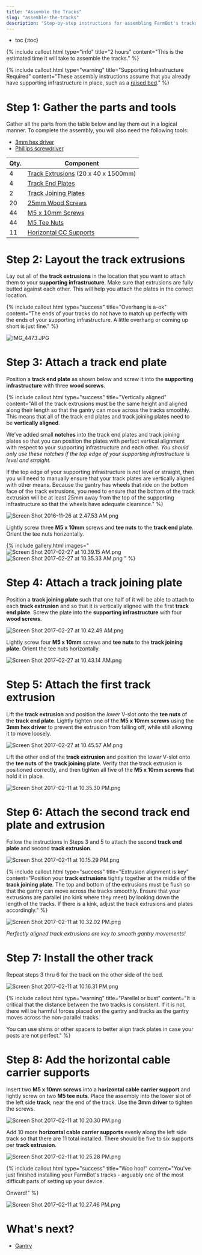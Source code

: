 ```yaml
---
title: "Assemble the Tracks"
slug: "assemble-the-tracks"
description: "Step-by-step instructions for assembling FarmBot's tracks"
---
```


* toc
{:toc}


{%
include callout.html
type="info"
title="2 hours"
content="This is the estimated time it will take to assemble the tracks."
%}



{%
include callout.html
type="warning"
title="Supporting Infrastructure Required"
content="These assembly instructions assume that you already have supporting infrastructure in place, such as a [raised bed](building-a-raised-bed.md)."
%}

# Step 1: Gather the parts and tools
Gather all the parts from the table below and lay them out in a logical manner. To complete the assembly, you will also need the following tools:
* [3mm hex driver](../../Extras/bom/miscellaneous.md#3mm-hex-driver)
* [Phillips screwdriver](../../Extras/bom/miscellaneous.md#phillips-screwdriver)

|Qty.                          |Component                     |
|------------------------------|------------------------------|
|4                             |[Track Extrusions](../../Extras/bom/extrusions.md#track-extrusions) (20 x 40 x 1500mm)
|4                             |[Track End Plates](../../Extras/bom/plates-and-brackets.md#track-end-plates)
|2                             |[Track Joining Plates](../../Extras/bom/plates-and-brackets.md#track-joining-plates)
|20                            |[25mm Wood Screws](../../Extras/bom/fasteners-and-hardware.md#wood-screws)
|44                            |[M5 x 10mm Screws](../../Extras/bom/fasteners-and-hardware.md#m5-screws)
|44                            |[M5 Tee Nuts](../../Extras/bom/fasteners-and-hardware.md#m5-tee-nuts)
|11                            |[Horizontal CC Supports](../../Extras/bom/plates-and-brackets.md#horizontal-cable-carrier-cc-supports)

# Step 2: Layout the track extrusions
Lay out all of the **track extrusions** in the location that you want to attach them to your **supporting infrastructure**. Make sure that extrusions are fully butted against each other. This will help you attach the plates in the correct location.

{%
include callout.html
type="success"
title="Overhang is a-ok"
content="The ends of your tracks do not have to match up perfectly with the ends of your supporting infrastructure. A little overhang or coming up short is just fine."
%}



![IMG_4473.JPG](_images/IMG_4473.JPG)

# Step 3: Attach a track end plate

Position a **track end plate** as shown below and screw it into the **supporting infrastructure** with three **wood screws**.

{%
include callout.html
type="success"
title="Vertically aligned"
content="All of the track extrusions must be the same height and aligned along their length so that the gantry can move across the tracks smoothly. This means that all of the track end plates and track joining plates need to be **vertically aligned**.

We've added small **notches** into the track end plates and track joining plates so that you can position the plates with perfect vertical alignment with respect to your supporting infrastructure and each other. *You should only use these notches if the top edge of your supporting infrastructure is level and straight.*

If the top edge of your supporting infrastructure is *not* level or straight, then you will need to manually ensure that your track plates are vertically aligned with other means. Because the gantry has wheels that ride on the bottom face of the track extrusions, you need to ensure that the bottom of the track extrusion will be at least 25mm away from the top of the supporting infrastructure so that the wheels have adequate clearance."
%}



![Screen Shot 2016-11-26 at 2.47.53 AM.png](_images/Screen_Shot_2016-11-26_at_2.47.53_AM.png)

Lightly screw three **M5 x 10mm** screws and **tee nuts** to the **track end plate**. Orient the tee nuts horizontally.

{% include gallery.html images="
![Screen Shot 2017-02-27 at 10.39.15 AM.png](_images/Screen_Shot_2017-02-27_at_10.39.15_AM.png)
![Screen Shot 2017-02-27 at 10.35.33 AM.png](_images/Screen_Shot_2017-02-27_at_10.35.33_AM.png)
" %}

# Step 4: Attach a track joining plate
Position a **track joining plate** such that one half of it will be able to attach to each **track extrusion** and so that it is vertically aligned with the first **track end plate**. Screw the plate into the **supporting infrastructure** with four **wood screws**.

![Screen Shot 2017-02-27 at 10.42.49 AM.png](_images/Screen_Shot_2017-02-27_at_10.42.49_AM.png)

Lightly screw four **M5 x 10mm** screws and **tee nuts** to the **track joining plate**. Orient the tee nuts horizontally.

![Screen Shot 2017-02-27 at 10.43.14 AM.png](_images/Screen_Shot_2017-02-27_at_10.43.14_AM.png)

# Step 5: Attach the first track extrusion
Lift the **track extrusion** and position the *lower* V-slot onto the **tee nuts** of the **track end plate**. Lightly tighten one of the **M5 x 10mm screws** using the **3mm hex driver** to prevent the extrusion from falling off, while still allowing it to move loosely.

![Screen Shot 2017-02-27 at 10.45.57 AM.png](_images/Screen_Shot_2017-02-27_at_10.45.57_AM.png)

Lift the other end of the **track extrusion** and position the *lower* V-slot onto the **tee nuts** of the **track joining plate**. Verify that the track extrusion is positioned correctly, and then tighten all five of the **M5 x 10mm screws** that hold it in place.

![Screen Shot 2017-02-11 at 10.35.30 PM.png](_images/Screen_Shot_2017-02-11_at_10.35.30_PM.png)

# Step 6: Attach the second track end plate and extrusion
Follow the instructions in Steps 3 and 5 to attach the second **track end plate** and second **track extrusion**.

![Screen Shot 2017-02-11 at 10.15.29 PM.png](_images/Screen_Shot_2017-02-11_at_10.15.29_PM.png)



{%
include callout.html
type="success"
title="Extrusion alignment is key"
content="Position your **track extrusions** tightly together at the middle of the **track joining plate**. The top and bottom of the extrusions must be flush so that the gantry can move across the tracks smoothly. Ensure that your extrusions are parallel (no kink where they meet) by looking down the length of the tracks. If there is a kink, adjust the track extrusions and plates accordingly."
%}



![Screen Shot 2017-02-11 at 10.32.02 PM.png](_images/Screen_Shot_2017-02-11_at_10.32.02_PM.png)

_Perfectly aligned track extrusions are key to smooth gantry movements!_

# Step 7: Install the other track
Repeat steps 3 thru 6 for the track on the other side of the bed.

![Screen Shot 2017-02-11 at 10.16.31 PM.png](_images/Screen_Shot_2017-02-11_at_10.16.31_PM.png)



{%
include callout.html
type="warning"
title="Parellel or bust"
content="It is critical that the distance between the two tracks is consistent. If it is not, there will be harmful forces placed on the gantry and tracks as the gantry moves across the non-parallel tracks.

You can use shims or other spacers to better align track plates in case your posts are not perfect."
%}

# Step 8: Add the horizontal cable carrier supports
Insert two **M5 x 10mm screws** into a **horizontal cable carrier support** and lightly screw on two **M5 tee nuts**. Place the assembly into the lower slot of the left side **track**, near the end of the track. Use the **3mm driver** to tighten the screws.

![Screen Shot 2017-02-11 at 10.20.30 PM.png](_images/Screen_Shot_2017-02-11_at_10.20.30_PM.png)

Add 10 more **horizontal cable carrier supports** evenly along the left side track so that there are 11 total installed. There should be five to six supports per **track extrusion**.

![Screen Shot 2017-02-11 at 10.25.28 PM.png](_images/Screen_Shot_2017-02-11_at_10.25.28_PM.png)



{%
include callout.html
type="success"
title="Woo hoo!"
content="You've just finished installing your FarmBot's tracks - arguably one of the most difficult parts of setting up your device.

Onward!"
%}



![Screen Shot 2017-02-11 at 10.27.46 PM.png](_images/Screen_Shot_2017-02-11_at_10.27.46_PM.png)


# What's next?

 * [Gantry](../gantry.md)
